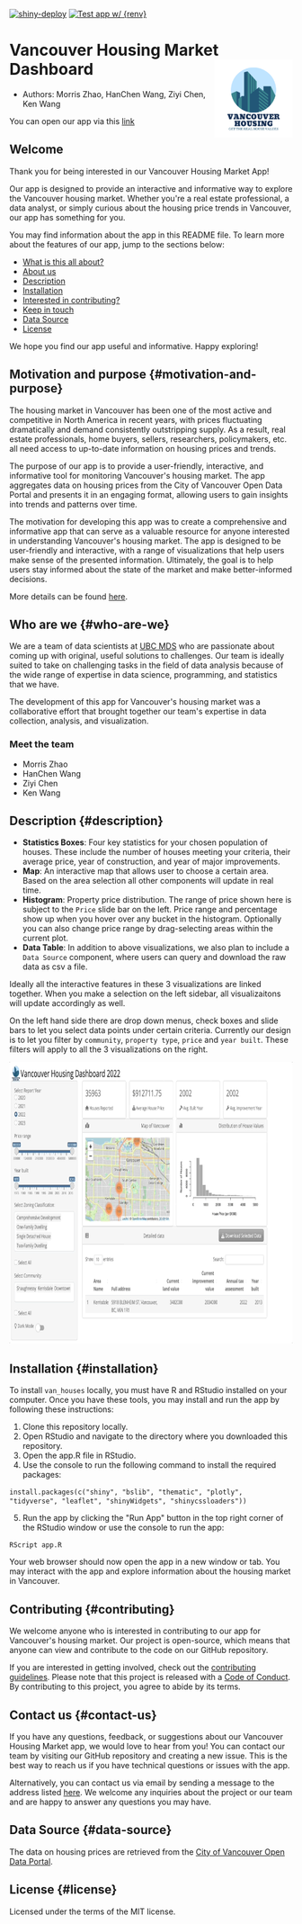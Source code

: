 [![shiny-deploy](https://github.com/UBC-MDS/van_houses/actions/workflows/deploy-app.yaml/badge.svg)](https://github.com/UBC-MDS/van_houses/actions/workflows/deploy-app.yaml) [![Test app w/ {renv}](https://github.com/UBC-MDS/van_houses/actions/workflows/testing.yaml/badge.svg)](https://github.com/UBC-MDS/van_houses/actions/workflows/testing.yaml)

# Vancouver Housing Market Dashboard <img src="img/logo.png" align="right" height="139"/>

-   Authors: Morris Zhao, HanChen Wang, Ziyi Chen, Ken Wang

You can open our app via this [link](https://hcwang24.shinyapps.io/van_houses/)

## Welcome

Thank you for being interested in our Vancouver Housing Market App!

Our app is designed to provide an interactive and informative way to explore the Vancouver housing market. Whether you're a real estate professional, a data analyst, or simply curious about the housing price trends in Vancouver, our app has something for you.

You may find information about the app in this README file. To learn more about the features of our app, jump to the sections below:

-   [What is this all about?](#motivation-and-purpose)
-   [About us](#who-are-we)
-   [Description](#description)
-   [Installation](#installation)
-   [Interested in contributing?](#contributing)
-   [Keep in touch](#contact-us)
-   [Data Source](#data-source)
-   [License](#license)

We hope you find our app useful and informative. Happy exploring!

## Motivation and purpose {#motivation-and-purpose}

The housing market in Vancouver has been one of the most active and competitive in North America in recent years, with prices fluctuating dramatically and demand consistently outstripping supply. As a result, real estate professionals, home buyers, sellers, researchers, policymakers, etc. all need access to up-to-date information on housing prices and trends.

The purpose of our app is to provide a user-friendly, interactive, and informative tool for monitoring Vancouver's housing market. The app aggregates data on housing prices from the City of Vancouver Open Data Portal and presents it in an engaging format, allowing users to gain insights into trends and patterns over time.

The motivation for developing this app was to create a comprehensive and informative app that can serve as a valuable resource for anyone interested in understanding Vancouver's housing market. The app is designed to be user-friendly and interactive, with a range of visualizations that help users make sense of the presented information. Ultimately, the goal is to help users stay informed about the state of the market and make better-informed decisions.

More details can be found [here](reports/proposal.md).

## Who are we {#who-are-we}

We are a team of data scientists at [UBC MDS](https://masterdatascience.ubc.ca) who are passionate about coming up with original, useful solutions to challenges. Our team is ideally suited to take on challenging tasks in the field of data analysis because of the wide range of expertise in data science, programming, and statistics that we have.

The development of this app for Vancouver's housing market was a collaborative effort that brought together our team's expertise in data collection, analysis, and visualization.

### Meet the team

-   Morris Zhao
-   HanChen Wang
-   Ziyi Chen
-   Ken Wang

## Description {#description}

-   **Statistics Boxes**: Four key statistics for your chosen population of houses. These include the number of houses meeting your criteria, their average price, year of construction, and year of major improvements.
-   **Map**: An interactive map that allows user to choose a certain area. Based on the area selection all other components will update in real time.
-   **Histogram**: Property price distribution. The range of price shown here is subject to the `Price` slide bar on the left. Price range and percentage show up when you hover over any bucket in the histogram. Optionally you can also change price range by drag-selecting areas within the current plot.
-   **Data Table**: In addition to above visualizations, we also plan to include a `Data Source` component, where users can query and download the raw data as csv a file.

Ideally all the interactive features in these 3 visualizations are linked together. When you make a selection on the left sidebar, all visualizaitons will update accordingly as well.

On the left hand side there are drop down menus, check boxes and slide bars to let you select data points under certain criteria. Currently our design is to let you filter by `community`, `property type`, `price` and `year built`. These filters will apply to all the 3 visualizations on the right.

<img src="img/new gif.gif" width="1000" height="500"/>

## Installation {#installation}

To install `van_houses` locally, you must have R and RStudio installed on your computer. Once you have these tools, you may install and run the app by following these instructions:

1.  Clone this repository locally.
2.  Open RStudio and navigate to the directory where you downloaded this repository.
3.  Open the app.R file in RStudio.
4.  Use the console to run the following command to install the required packages:

```{r}
install.packages(c("shiny", "bslib", "thematic", "plotly", "tidyverse", "leaflet", "shinyWidgets", "shinycssloaders"))
```

5.  Run the app by clicking the "Run App" button in the top right corner of the RStudio window or use the console to run the app:

```{r}
RScript app.R
```

Your web browser should now open the app in a new window or tab. You may interact with the app and explore information about the housing market in Vancouver.

## Contributing {#contributing}

We welcome anyone who is interested in contributing to our app for Vancouver's housing market. Our project is open-source, which means that anyone can view and contribute to the code on our GitHub repository.

If you are interested in getting involved, check out the [contributing guidelines](CONTRIBUTING.md). Please note that this project is released with a [Code of Conduct](CODE_OF_CONDUCT.md). By contributing to this project, you agree to abide by its terms.

## Contact us {#contact-us}

If you have any questions, feedback, or suggestions about our Vancouver Housing Market app, we would love to hear from you! You can contact our team by visiting our GitHub repository and creating a new issue. This is the best way to reach us if you have technical questions or issues with the app.

Alternatively, you can contact us via email by sending a message to the address listed [here](https://github.com/UBC-MDS/van_houses/blob/main/CONTRIBUTING.md). We welcome any inquiries about the project or our team and are happy to answer any questions you may have.

## Data Source {#data-source}

The data on housing prices are retrieved from the [City of Vancouver Open Data Portal](https://opendata.vancouver.ca/explore/dataset/property-tax-report/table/?sort=-tax_assessment_year).

## License {#license}

Licensed under the terms of the MIT license.
